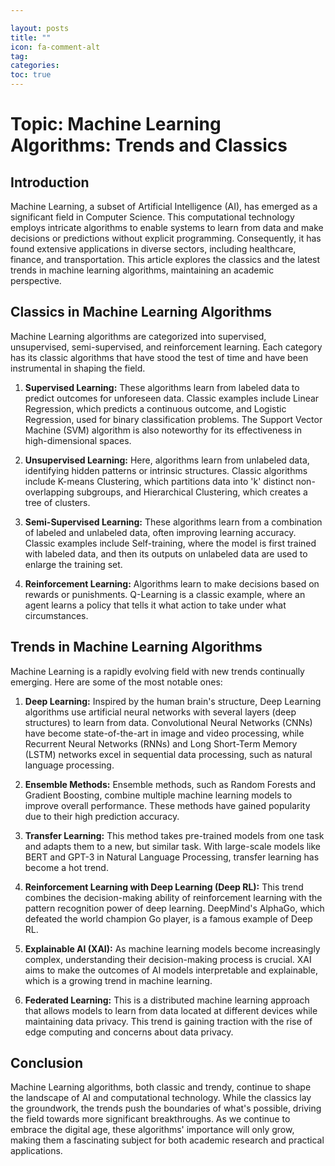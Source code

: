 ```yaml
---

layout: posts
title: ""
icon: fa-comment-alt
tag: 
categories: 
toc: true
---
```



# Topic: Machine Learning Algorithms: Trends and Classics 

## Introduction

Machine Learning, a subset of Artificial Intelligence (AI), has emerged as a significant field in Computer Science. This computational technology employs intricate algorithms to enable systems to learn from data and make decisions or predictions without explicit programming. Consequently, it has found extensive applications in diverse sectors, including healthcare, finance, and transportation. This article explores the classics and the latest trends in machine learning algorithms, maintaining an academic perspective.

## Classics in Machine Learning Algorithms

Machine Learning algorithms are categorized into supervised, unsupervised, semi-supervised, and reinforcement learning. Each category has its classic algorithms that have stood the test of time and have been instrumental in shaping the field.

1. **Supervised Learning:** These algorithms learn from labeled data to predict outcomes for unforeseen data. Classic examples include Linear Regression, which predicts a continuous outcome, and Logistic Regression, used for binary classification problems. The Support Vector Machine (SVM) algorithm is also noteworthy for its effectiveness in high-dimensional spaces.

2. **Unsupervised Learning:** Here, algorithms learn from unlabeled data, identifying hidden patterns or intrinsic structures. Classic algorithms include K-means Clustering, which partitions data into 'k' distinct non-overlapping subgroups, and Hierarchical Clustering, which creates a tree of clusters.

3. **Semi-Supervised Learning:** These algorithms learn from a combination of labeled and unlabeled data, often improving learning accuracy. Classic examples include Self-training, where the model is first trained with labeled data, and then its outputs on unlabeled data are used to enlarge the training set.

4. **Reinforcement Learning:** Algorithms learn to make decisions based on rewards or punishments. Q-Learning is a classic example, where an agent learns a policy that tells it what action to take under what circumstances.

## Trends in Machine Learning Algorithms

Machine Learning is a rapidly evolving field with new trends continually emerging. Here are some of the most notable ones:

1. **Deep Learning:** Inspired by the human brain's structure, Deep Learning algorithms use artificial neural networks with several layers (deep structures) to learn from data. Convolutional Neural Networks (CNNs) have become state-of-the-art in image and video processing, while Recurrent Neural Networks (RNNs) and Long Short-Term Memory (LSTM) networks excel in sequential data processing, such as natural language processing.

2. **Ensemble Methods:** Ensemble methods, such as Random Forests and Gradient Boosting, combine multiple machine learning models to improve overall performance. These methods have gained popularity due to their high prediction accuracy.

3. **Transfer Learning:** This method takes pre-trained models from one task and adapts them to a new, but similar task. With large-scale models like BERT and GPT-3 in Natural Language Processing, transfer learning has become a hot trend.

4. **Reinforcement Learning with Deep Learning (Deep RL):** This trend combines the decision-making ability of reinforcement learning with the pattern recognition power of deep learning. DeepMind's AlphaGo, which defeated the world champion Go player, is a famous example of Deep RL.

5. **Explainable AI (XAI):** As machine learning models become increasingly complex, understanding their decision-making process is crucial. XAI aims to make the outcomes of AI models interpretable and explainable, which is a growing trend in machine learning.

6. **Federated Learning:** This is a distributed machine learning approach that allows models to learn from data located at different devices while maintaining data privacy. This trend is gaining traction with the rise of edge computing and concerns about data privacy.

## Conclusion

Machine Learning algorithms, both classic and trendy, continue to shape the landscape of AI and computational technology. While the classics lay the groundwork, the trends push the boundaries of what's possible, driving the field towards more significant breakthroughs. As we continue to embrace the digital age, these algorithms' importance will only grow, making them a fascinating subject for both academic research and practical applications.